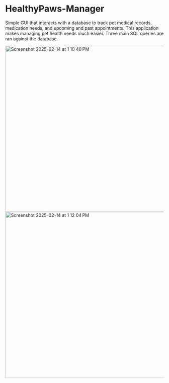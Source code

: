 # HealthyPaws-Manager
Simple GUI that interacts with a database to track pet medical records, medication needs, and upcoming and past appointments. This application makes managing pet health needs much easier. Three main SQL queries are ran against the database. 

<img width="528" alt="Screenshot 2025-02-14 at 1 10 40 PM" src="https://github.com/user-attachments/assets/97ba2b1d-c7ac-4803-b27a-847a2430c5ab" />

<img width="528" alt="Screenshot 2025-02-14 at 1 12 04 PM" src="https://github.com/user-attachments/assets/b39b3f88-e044-44f0-b5ff-24539411cced" />

